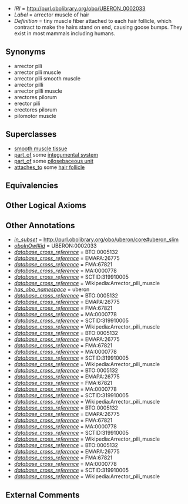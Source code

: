  * *IRI* = http://purl.obolibrary.org/obo/UBERON_0002033
 * *Label* = arrector muscle of hair
 * *Definition* = tiny muscle fiber attached to each hair follicle, which contract to make the hairs stand on end, causing goose bumps. They exist in most mammals including humans.

## Synonyms

 * arrector pili
 * arrector pili muscle
 * arrector pili smooth muscle
 * arrector pilli
 * arrector pilli muscle
 * arectores pilorum
 * erector pili
 * erectores pilorum
 * pilomotor muscle

## Superclasses

 * [smooth muscle tissue](../../UBERON/35/UBERON_0001135.md)
 * [part_of](../../BFO/50/BFO_0000050.md) some [integumental system](../../UBERON/16/UBERON_0002416.md)
 * [part_of](../../BFO/50/BFO_0000050.md) some [pilosebaceous unit](../../UBERON/32/UBERON_0011932.md)
 * [attaches_to](../../RO/71/RO_0002371.md) some [hair follicle](../../UBERON/73/UBERON_0002073.md)

## Equivalencies


## Other Logical Axioms


## Other Annotations

 * *[in_subset](../../et/oboInOwl#inSubset.md)* = http://purl.obolibrary.org/obo/uberon/core#uberon_slim
 * *[oboInOwl#id](../../id/oboInOwl#id.md)* = UBERON:0002033
 * *[database_cross_reference](../../ef/oboInOwl#hasDbXref.md)* = BTO:0005132
 * *[database_cross_reference](../../ef/oboInOwl#hasDbXref.md)* = EMAPA:26775
 * *[database_cross_reference](../../ef/oboInOwl#hasDbXref.md)* = FMA:67821
 * *[database_cross_reference](../../ef/oboInOwl#hasDbXref.md)* = MA:0000778
 * *[database_cross_reference](../../ef/oboInOwl#hasDbXref.md)* = SCTID:319910005
 * *[database_cross_reference](../../ef/oboInOwl#hasDbXref.md)* = Wikipedia:Arrector_pili_muscle
 * *[has_obo_namespace](../../ce/oboInOwl#hasOBONamespace.md)* = uberon
 * *[database_cross_reference](../../ef/oboInOwl#hasDbXref.md)* = BTO:0005132
 * *[database_cross_reference](../../ef/oboInOwl#hasDbXref.md)* = EMAPA:26775
 * *[database_cross_reference](../../ef/oboInOwl#hasDbXref.md)* = FMA:67821
 * *[database_cross_reference](../../ef/oboInOwl#hasDbXref.md)* = MA:0000778
 * *[database_cross_reference](../../ef/oboInOwl#hasDbXref.md)* = SCTID:319910005
 * *[database_cross_reference](../../ef/oboInOwl#hasDbXref.md)* = Wikipedia:Arrector_pili_muscle
 * *[database_cross_reference](../../ef/oboInOwl#hasDbXref.md)* = BTO:0005132
 * *[database_cross_reference](../../ef/oboInOwl#hasDbXref.md)* = EMAPA:26775
 * *[database_cross_reference](../../ef/oboInOwl#hasDbXref.md)* = FMA:67821
 * *[database_cross_reference](../../ef/oboInOwl#hasDbXref.md)* = MA:0000778
 * *[database_cross_reference](../../ef/oboInOwl#hasDbXref.md)* = SCTID:319910005
 * *[database_cross_reference](../../ef/oboInOwl#hasDbXref.md)* = Wikipedia:Arrector_pili_muscle
 * *[database_cross_reference](../../ef/oboInOwl#hasDbXref.md)* = BTO:0005132
 * *[database_cross_reference](../../ef/oboInOwl#hasDbXref.md)* = EMAPA:26775
 * *[database_cross_reference](../../ef/oboInOwl#hasDbXref.md)* = FMA:67821
 * *[database_cross_reference](../../ef/oboInOwl#hasDbXref.md)* = MA:0000778
 * *[database_cross_reference](../../ef/oboInOwl#hasDbXref.md)* = SCTID:319910005
 * *[database_cross_reference](../../ef/oboInOwl#hasDbXref.md)* = Wikipedia:Arrector_pili_muscle
 * *[database_cross_reference](../../ef/oboInOwl#hasDbXref.md)* = BTO:0005132
 * *[database_cross_reference](../../ef/oboInOwl#hasDbXref.md)* = EMAPA:26775
 * *[database_cross_reference](../../ef/oboInOwl#hasDbXref.md)* = FMA:67821
 * *[database_cross_reference](../../ef/oboInOwl#hasDbXref.md)* = MA:0000778
 * *[database_cross_reference](../../ef/oboInOwl#hasDbXref.md)* = SCTID:319910005
 * *[database_cross_reference](../../ef/oboInOwl#hasDbXref.md)* = Wikipedia:Arrector_pili_muscle
 * *[database_cross_reference](../../ef/oboInOwl#hasDbXref.md)* = BTO:0005132
 * *[database_cross_reference](../../ef/oboInOwl#hasDbXref.md)* = EMAPA:26775
 * *[database_cross_reference](../../ef/oboInOwl#hasDbXref.md)* = FMA:67821
 * *[database_cross_reference](../../ef/oboInOwl#hasDbXref.md)* = MA:0000778
 * *[database_cross_reference](../../ef/oboInOwl#hasDbXref.md)* = SCTID:319910005
 * *[database_cross_reference](../../ef/oboInOwl#hasDbXref.md)* = Wikipedia:Arrector_pili_muscle

## External Comments


